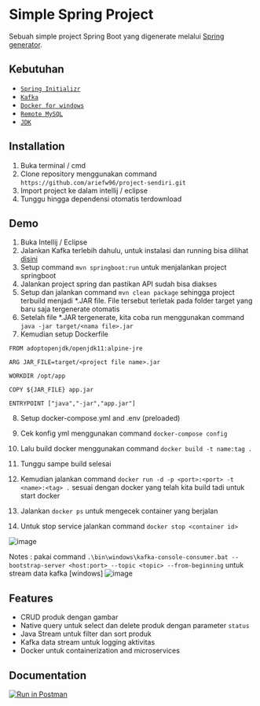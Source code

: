 
# Simple Spring Project

Sebuah simple project Spring Boot yang digenerate melalui [Spring generator](https://start.spring.io/).




## Kebutuhan

- [`Spring Initializr`](https://start.spring.io/)
- [`Kafka`](https://start.spring.io/)
- [`Docker for windows`](https://docs.docker.com/desktop/windows/install/)
- [`Remote MySQL`](remotemysql.com)
- [`JDK`](https://www.oracle.com/java/technologies/downloads/)

## Installation

1. Buka terminal / cmd
2. Clone repository menggunakan command ``https://github.com/ariefw96/project-sendiri.git``
3. Import project ke dalam intellij / eclipse
4. Tunggu hingga dependensi otomatis terdownload
    
## Demo

1. Buka Intellij / Eclipse
2. Jalankan Kafka terlebih dahulu, untuk instalasi dan running bisa dilihat [disini](https://www.geeksforgeeks.org/how-to-install-and-run-apache-kafka-on-windows/#:~:text=Downloading%20and%20Installation&text=Step%201%3A%20Go%20to%20the,kafka%20folder%20and%20open%20zookeeper.) 
3. Setup command `mvn springboot:run` untuk menjalankan project springboot
4. Jalankan project spring dan pastikan API sudah bisa diakses
5. Setup dan jalankan command `mvn clean package` sehingga project terbuild menjadi *.JAR file. File tersebut terletak pada folder target yang baru saja tergenerate otomatis
6. Setelah file *.JAR tergenerate, kita coba run menggunakan command ``java -jar target/<nama file>.jar``
7. Kemudian setup Dockerfile
```
FROM adoptopenjdk/openjdk11:alpine-jre

ARG JAR_FILE=target/<project file name>.jar

WORKDIR /opt/app

COPY ${JAR_FILE} app.jar

ENTRYPOINT ["java","-jar","app.jar"]
```
8. Setup docker-compose.yml and .env (preloaded)
9. Cek konfig yml menggunakan command ``docker-compose config``
10. Lalu build docker menggunakan command 
``docker build -t name:tag .``
11. Tunggu sampe build selesai
12. Kemudian jalankan command ``docker run -d -p <port>:<port> -t <name>:<tag> .`` sesuai dengan docker yang telah kita build tadi untuk start docker

13. Jalankan ``docker ps`` untuk mengecek container yang berjalan
14. Untuk stop service jalankan command ``docker stop <container id>``

![image](https://user-images.githubusercontent.com/70320451/164895463-08f0ac12-d8f6-47b6-8093-e493b057da1a.png)

Notes : pakai command ``.\bin\windows\kafka-console-consumer.bat --bootstrap-server <host:port> --topic <topic> --from-beginning`` untuk stream data kafka [windows]
![image](https://user-images.githubusercontent.com/70320451/164895887-93db916e-bf37-457a-aa2f-09f1da0dfc75.png)

## Features

- CRUD produk dengan gambar
- Native query untuk select dan delete produk dengan parameter ``status``
- Java Stream untuk filter dan sort produk
- Kafka data stream untuk logging aktivitas
- Docker untuk containerization and microservices

## Documentation

[![Run in Postman](https://run.pstmn.io/button.svg)](https://app.getpostman.com/run-collection/16435417-3436136e-1cd0-4538-b0b9-61d6ca5c9d60?action=collection%2Ffork&collection-url=entityId%3D16435417-3436136e-1cd0-4538-b0b9-61d6ca5c9d60%26entityType%3Dcollection%26workspaceId%3Db6d7df4f-7780-4574-b139-7e6ca21bfe66)

